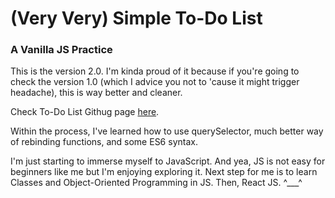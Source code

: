 # (Very Very) Simple To-Do List 
### A Vanilla JS Practice

This is the version 2.0. I'm kinda proud of it because if you're going to check the version 1.0 (which I advice you not to 'cause it might trigger headache), this is way better and cleaner. 

Check To-Do List Githug page [here](https://jiannejose.github.io/to-do-list-v.2/).

Within the process, I've learned how to use querySelector, much better way of rebinding functions, and some ES6 syntax. 

I'm just starting to immerse myself to JavaScript. And yea, JS is not easy for beginners like me but I'm enjoying exploring it. Next step for me is to learn Classes and Object-Oriented Programming in JS. Then, React JS. ^___^
